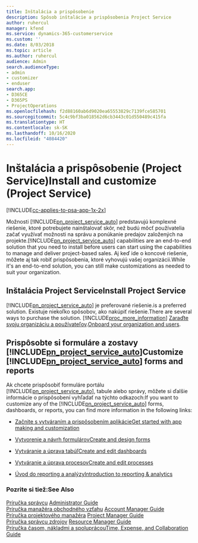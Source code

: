 ```yaml
---
title: Inštalácia a prispôsobenie
description: Spôsob inštalácie a prispôsobenia Project Service
author: ruhercul
manager: kfend
ms.service: dynamics-365-customerservice
ms.custom: ''
ms.date: 8/03/2018
ms.topic: article
ms.author: ruhercul
audience: Admin
search.audienceType:
- admin
- customizer
- enduser
search.app:
- D365CE
- D365PS
- ProjectOperations
ms.openlocfilehash: f2d88160ab6d9020ea65553829c7139fce585701
ms.sourcegitcommit: 5c4c9bf3ba018562d6cb3443c01d550489c415fa
ms.translationtype: HT
ms.contentlocale: sk-SK
ms.lasthandoff: 10/16/2020
ms.locfileid: "4084420"
---
```

# <a name="install-and-customize-project-service"></a><span data-ttu-id="b4c6d-103">Inštalácia a prispôsobenie (Project Service)</span><span class="sxs-lookup"><span data-stu-id="b4c6d-103">Install and customize (Project Service)</span></span>

[!INCLUDE[cc-applies-to-psa-app-1x-2x](../includes/cc-applies-to-psa-app-1x-2x.md)]

<span data-ttu-id="b4c6d-104">Možnosti [!INCLUDE[pn_project_service_auto](../includes/pn-project-service-auto.md)] predstavujú komplexné riešenie, ktoré potrebujete nainštalovať skôr, než budú môcť používatelia začať využívať možnosti na správu a ponúkanie predajov založených na projekte.</span><span class="sxs-lookup"><span data-stu-id="b4c6d-104">[!INCLUDE[pn_project_service_auto](../includes/pn-project-service-auto.md)] capabilities are an end-to-end solution that you need to install before users can start using the capabilities to manage and deliver project-based sales.</span></span> <span data-ttu-id="b4c6d-105">Aj keď ide o koncové riešenie, môžete aj tak robiť prispôsobenia, ktoré vyhovujú vašej organizácii.</span><span class="sxs-lookup"><span data-stu-id="b4c6d-105">While it's an end-to-end solution, you can still make customizations as needed to suit your organization.</span></span>  
<!-- TODO: I expect to find the information on how to get and install this here. Please find that and add it here. Same for Project Service.--> 
  
## <a name="install-project-service"></a><span data-ttu-id="b4c6d-106">Inštalácia Project Service</span><span class="sxs-lookup"><span data-stu-id="b4c6d-106">Install Project Service</span></span>  
 [!INCLUDE[pn_project_service_auto](../includes/pn-project-service-auto.md)] <span data-ttu-id="b4c6d-107">je preferované riešenie.</span><span class="sxs-lookup"><span data-stu-id="b4c6d-107">is a preferred solution.</span></span> <span data-ttu-id="b4c6d-108">Existuje niekoľko spôsobov, ako nakúpiť riešenie.</span><span class="sxs-lookup"><span data-stu-id="b4c6d-108">There are several ways to purchase the solution.</span></span> [!INCLUDE[proc_more_information](../includes/proc-more-information.md)] <span data-ttu-id="b4c6d-109">[Zaraďte svoju organizáciu a používateľov](https://docs.microsoft.com/dynamics365/customerengagement/on-premises/admin/onboard-your-organization-and-users-to-dynamics-365-online).</span><span class="sxs-lookup"><span data-stu-id="b4c6d-109">[Onboard your organization and users](https://docs.microsoft.com/dynamics365/customerengagement/on-premises/admin/onboard-your-organization-and-users-to-dynamics-365-online).</span></span>  
  
## <a name="customize-pn_project_service_auto-forms-and-reports"></a><span data-ttu-id="b4c6d-110">Prispôsobte si formuláre a zostavy [!INCLUDE[pn_project_service_auto](../includes/pn-project-service-auto.md)]</span><span class="sxs-lookup"><span data-stu-id="b4c6d-110">Customize [!INCLUDE[pn_project_service_auto](../includes/pn-project-service-auto.md)] forms and reports</span></span>  
 <span data-ttu-id="b4c6d-111">Ak chcete prispôsobiť formuláre portálu [!INCLUDE[pn_project_service_auto](../includes/pn-project-service-auto.md)], tabule alebo správy, môžete si ďalšie informácie o prispôsobení vyhľadať na týchto odkazoch:</span><span class="sxs-lookup"><span data-stu-id="b4c6d-111">If you want to customize any of the [!INCLUDE[pn_project_service_auto](../includes/pn-project-service-auto.md)] forms, dashboards, or reports, you can find more information in the following links:</span></span>  
  
- [<span data-ttu-id="b4c6d-112">Začnite s vytváraním a prispôsobením aplikácie</span><span class="sxs-lookup"><span data-stu-id="b4c6d-112">Get started with app making and customization</span></span>](https://docs.microsoft.com/dynamics365/customerengagement/on-premises/customize/getting-started-customization)  
  
- [<span data-ttu-id="b4c6d-113">Vytvorenie a návrh formulárov</span><span class="sxs-lookup"><span data-stu-id="b4c6d-113">Create and design forms</span></span>](https://docs.microsoft.com/dynamics365/customerengagement/on-premises/customize/create-design-forms)  
  
- [<span data-ttu-id="b4c6d-114">Vytváranie a úprava tabúľ</span><span class="sxs-lookup"><span data-stu-id="b4c6d-114">Create and edit dashboards</span></span>](https://docs.microsoft.com/dynamics365/customerengagement/on-premises/customize/create-edit-dashboards)  
  
- [<span data-ttu-id="b4c6d-115">Vytváranie a úprava procesov</span><span class="sxs-lookup"><span data-stu-id="b4c6d-115">Create and edit processes</span></span>](https://docs.microsoft.com/dynamics365/customerengagement/on-premises/customize/guide-staff-through-common-tasks-processes)  
  
- [<span data-ttu-id="b4c6d-116">Úvod do reporting a analýzy</span><span class="sxs-lookup"><span data-stu-id="b4c6d-116">Introduction to reporting & analytics</span></span>](https://docs.microsoft.com/dynamics365/customerengagement/on-premises/analytics/reporting-analytics-with-dynamics-365)  
  
### <a name="see-also"></a><span data-ttu-id="b4c6d-117">Pozrite si tiež:</span><span class="sxs-lookup"><span data-stu-id="b4c6d-117">See Also</span></span>  
 <span data-ttu-id="b4c6d-118">[Príručka správcu](../psa/admin-guide.md) </span><span class="sxs-lookup"><span data-stu-id="b4c6d-118">[Administrator Guide](../psa/admin-guide.md) </span></span>  
 <span data-ttu-id="b4c6d-119">[Príručka manažéra obchodného vzťahu](../psa/account-manager-guide.md) </span><span class="sxs-lookup"><span data-stu-id="b4c6d-119">[Account Manager Guide](../psa/account-manager-guide.md) </span></span>  
 <span data-ttu-id="b4c6d-120">[Príručka projektového manažéra](../psa/project-manager-guide.md) </span><span class="sxs-lookup"><span data-stu-id="b4c6d-120">[Project Manager Guide](../psa/project-manager-guide.md) </span></span>  
 <span data-ttu-id="b4c6d-121">[Príručka správcu zdrojov](../psa/resource-manager-guide.md) </span><span class="sxs-lookup"><span data-stu-id="b4c6d-121">[Resource Manager Guide](../psa/resource-manager-guide.md) </span></span>  
 [<span data-ttu-id="b4c6d-122">Príručka časom, nákladmi a spoluprácou</span><span class="sxs-lookup"><span data-stu-id="b4c6d-122">Time, Expense, and Collaboration Guide</span></span>](../psa/time-expense-collaboration-guide.md)
